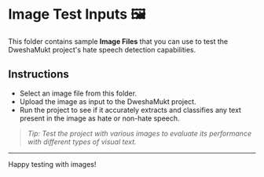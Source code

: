 # Image Test Inputs 🖼️

This folder contains sample **Image Files** that you can use to test the DweshaMukt project's hate speech detection capabilities. 

## Instructions
- Select an image file from this folder.
- Upload the image as input to the DweshaMukt project.
- Run the project to see if it accurately extracts and classifies any text present in the image as hate or non-hate speech.

> *Tip: Test the project with various images to evaluate its performance with different types of visual text.*

---

Happy testing with images!
